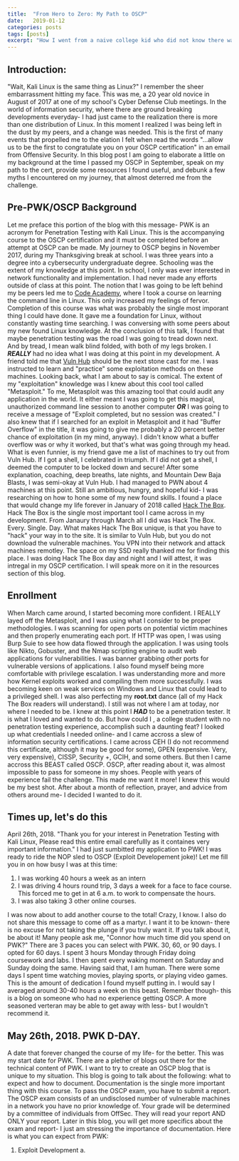 ```yaml
---
title:  "From Hero to Zero: My Path to OSCP"
date:   2019-01-12
categories: posts
tags: [posts]
excerpt: "How I went from a naive college kid who did not know there was more than one distribution of Linux, to an OSCP in less than a year- and debunking the stigma of OSCP."
---
```

Introduction:
---
"Wait, Kali Linux is the same thing as Linux?" I remember the sheer embarrassment hitting my face. This was me, a 20 year old novice in August of 2017 at one of my school's Cyber Defense Club meetings. In the world of information security, where there are ground breaking developments everyday- I had just came to the realization there is more than one distribution of Linux. In this moment I realized I was being left in the dust by my peers, and a change was needed. This is the first of many events that propelled me to the elation I felt when read the words "...allow us to be the first to congratulate you on your OSCP certification" in an email from Offensive Security. In this blog post I am going to elaborate a little on my background at the time I passed my OSCP in September, speak on my path to the cert, provide some resources I found useful, and debunk a few myths I encountered on my journey, that almost deterred me from the challenge.

Pre-PWK/OSCP Background
--
Let me preface this portion of the blog with this message- PWK is an acronym for Penetration Testing with Kali Linux. This is the accompanying course to the OSCP certification and it must be completed before an attempt at OSCP can be made. My journey to OSCP begins in November 2017, during my Thanksgiving break at school. I was three years into a degree into a cybersecurity undergraduate degree. Schooling was the extent of my knowledge at this point. In school, I only was ever interested in network functionality and implementation. I had never made any efforts outside of class at this point. The notion that I was going to be left behind my be peers led me to [Code Academy](https://www.codecademy.com/learn/learn-the-command-line), where I took a course on learning the command line in Linux. This only increased my feelings of fervor. Completion of this course was what was probably the single most imporant thing I could have done. It gave me a foundation for Linux, without constantly wasting time searching. I was conversing with some peers about my new found Linux knowledge. At the conclusion of this talk, I found that maybe penetration testing was the road I was going to tread down next. And by tread, I mean walk blind folded, with both of my legs broken. I ***REALLY*** had no idea what I was doing at this point in my development. A friend told me that [Vuln Hub](https://www.vulnhub.com/) should be the next stone cast for me. I was instructed to learn and "practice" some exploitation methods on these machines. Looking back, what I am about to say is comical. The extent of my "exploitation" knowledge was I knew about this cool tool called "Metasploit." To me, Metasploit was this amazing tool that could audit any application in the world. It either meant I was going to get this magical, unauthorized command line session to another computer ***OR*** I was going to receive a message of "Exploit completed, but no session was created." I also knew that if I searched for an exploit in Metasploit and it had "Buffer Overflow" in the title, it was going to give me probably a 20 percent better chance of exploitation (in my mind, anyway). I didn't know what a buffer overflow was or why it worked, but that's what was going through my head. What is even funnier, is my friend gave me a list of machines to try out from Vuln Hub. If I got a shell, I celebrated in triumph. If I did not get a shell, I deemed the computer to be locked down and secure! After some explanation, coaching, deep breaths, late nights, and Mountain Dew Baja Blasts, I was semi-okay at Vuln Hub. I had managed to PWN about 4 machines at this point. Still an ambitious, hungry, and hopeful kid- I was researching on how to hone some of my new found skills. I found a place that would change my life forever in January of 2018 called [Hack The Box](https://www.hackthebox.eu/). Hack The Box is the single most important tool I came across in my development. From Janaury through March all I did was Hack The Box. Every. Single. Day. What makes Hack The Box unique, is that you have to "hack" your way in to the site. It is similar to Vuln Hub, but you do not download the vulnerable machines. You VPN into their network and attack machines remotley. The space on my SSD really thanked me for finding this place. I was doing Hack The Box day and night and I will attest, it was intregal in my OSCP certification. I will speak more on it in the resources section of this blog.

Enrollment
--
When March came around, I started becoming more confident. I REALLY layed off the Metasploit, and I was using what I consider to be proper methodologies. I was scanning for open ports on potential victim machines and then properly enumerating each port. If HTTP was open, I was using Burp Suie to see how data flowed through the application. I was using tools like Nikto, Gobuster, and the Nmap scripting engine to audit web applications for vulnerabilities. I was banner grabbing other ports for vulnerable versions of applications. I also found myself being more comfortable with privilege escalation. I was understanding more and more how Kernel exploits worked and compiling them more successfully. I was becoming keen on weak services on Windows and Linux that could lead to a privileged shell. I was also perfecting my **root.txt** dance (all of my Hack The Box readers will understand). I still was not where I am at today, nor where I needed to be. I knew at this point I ***HAD*** to be a penetration tester. It is what I loved and wanted to do. But how could I , a college student with no penetration testing experience, accomplish such a daunting feat? I looked up what credentials I needed online- and I came accross a slew of information security certifications. I came across CEH (I do not recommend this certificate, although it may be good for some), GPEN (expensive. Very, very expensive), CISSP, Security +, GCIH, and some others. But then I came accross this BEAST called OSCP. OSCP, after reading about it, was almost impossible to pass for someone in my shoes. People with years of experience fail the challenge. This made me want it more! I knew this would be my best shot. After about a month of reflection, prayer, and advice from others around me- I decided I wanted to do it.

Times up, let's do this
--
April 26th, 2018. "Thank you for your interest in Penetration Testing with Kali Linux, Please read this entire email carefullly as it containes very important information." I had just sumbitted my application to PWK! I was ready to ride the NOP sled to OSCP (Exploit Developement joke)! 
Let me fill you in on how busy I was at this time:
  1. I was working 40 hours a week as an intern
  2. I was driving 4 hours round trip, 3 days a week for a face to face course. This forced me to get in at 6 a.m. to work to 
     compensate the hours.
  3. I was also taking 3 other online courses.
  
I was now about to add another course to the total! Crazy, I know. I also do not share this message to come off as a martyr. I want it to be known- there is no excuse for not taking the plunge if you truly want it. If you talk about it, be about it! Many people ask me, "Connor how much time did you spend on PWK?" There are 3 paces you can select with PWK. 30, 60, or 90 days. I opted for 60 days. I spent 3 hours Monday through Friday doing coursework and labs. I then spent every waking moment on Saturday and Sunday doing the same. Having said that, I am human. There were some days I spent time watching movies, playing sports, or playing video games. This is the amount of dedication I found myself putting in. I would say I averaged around 30-40 hours a week on this beast. Remember though- this is a blog on someone who had no experience getting OSCP. A more seasoned verteran may be able to get away with less- but I wouldn't recommend it.


May 26th, 2018. PWK D-DAY.
--
A date that forever changed the course of my life- for the better. This was my start date for PWK. There are a plether of blogs out there for the technical content of PWK. I want to try to create an OSCP blog that is unique to my situation. This blog is going to talk about the following: what to expect and how to document. Documentation is the single more important thing with this course. To pass the OSCP exam, you have to submit a report. The OSCP exam consists of an undisclosed number of vulnerable machines in a network you have no prior knowledge of. Your grade will be determined by a committee of individuals from OffSec. They will read your report AND ONLY your report. Later in this blog, you will get more specifics about the exam and report- I just am stressing the importance of documentation. 
Here is what you can expect from PWK:
  1. Exploit Development
    a. 


